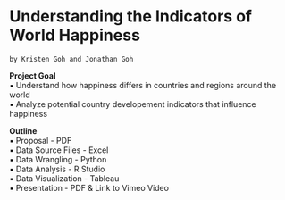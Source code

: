 # Understanding the Indicators of World Happiness
    by Kristen Goh and Jonathan Goh

**Project Goal**  
 	▪ Understand how happiness differs in countries and regions around the world  
  ▪ Analyze potential country developement indicators that influence happiness  

**Outline**  
	▪ Proposal - PDF  
  ▪ Data Source Files - Excel  
  ▪ Data Wrangling - Python  
  ▪ Data Analysis - R Studio  
  ▪ Data Visualization - Tableau  
  ▪ Presentation - PDF & Link to Vimeo Video  
